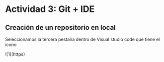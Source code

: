 <!DOCTYPE html>
<html lang="es-es">
<head>
    <meta charset="UTF-8">
</head>  
<body>
    <h1>Actividad 3: Git + IDE</h1>
    <h2>Creación de un repositorio en local</h2>
    <p>Seleccionamos la tercera pestaña dentro de Visual studio code que tiene el icono</p>
    ![1](https)
</body>    
</html>
